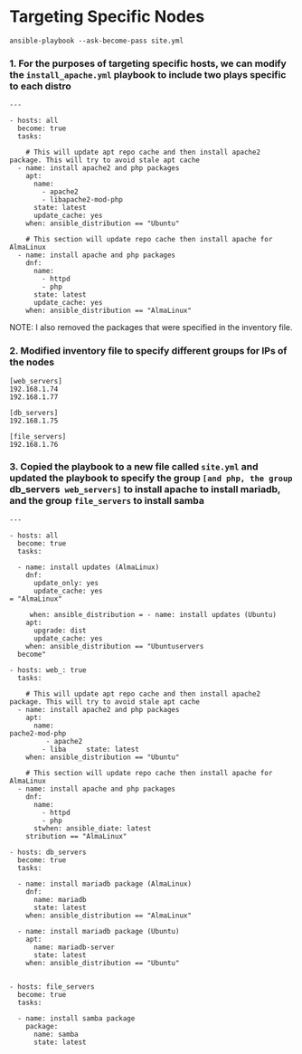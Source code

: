 # Targeting Specific Nodes

```
ansible-playbook --ask-become-pass site.yml
```

### 1. For the purposes of targeting specific hosts, we can modify the `install_apache.yml` playbook to include two plays specific to each distro

```
---

- hosts: all
  become: true
  tasks:

    # This will update apt repo cache and then install apache2 package. This will try to avoid stale apt cache
  - name: install apache2 and php packages
    apt:
      name:
        - apache2
        - libapache2-mod-php
      state: latest
      update_cache: yes
    when: ansible_distribution == "Ubuntu"

    # This section will update repo cache then install apache for AlmaLinux
  - name: install apache and php packages
    dnf:
      name:
        - httpd
        - php
      state: latest
      update_cache: yes
    when: ansible_distribution == "AlmaLinux"
```

NOTE: I also removed the packages that were specified in the inventory file. 

### 2. Modified inventory file to specify different groups for IPs of the nodes

```
[web_servers]
192.168.1.74
192.168.1.77

[db_servers]
192.168.1.75

[file_servers]
192.168.1.76
```

### 3. Copied the playbook to a new file called `site.yml` and updated the playbook to specify the group `[and php, the group `db_servers` web_servers]` to install apache to install mariadb, and the group `file_servers` to install samba

```
---

- hosts: all
  become: true
  tasks:

  - name: install updates (AlmaLinux)
    dnf:
      update_only: yes
      update_cache: yes
= "AlmaLinux"

     when: ansible_distribution = - name: install updates (Ubuntu)
    apt:
      upgrade: dist
      update_cache: yes
    when: ansible_distribution == "Ubuntuservers
  become"

- hosts: web_: true
  tasks:

    # This will update apt repo cache and then install apache2 package. This will try to avoid stale apt cache
  - name: install apache2 and php packages
    apt:
      name:
pache2-mod-php
         - apache2
        - liba     state: latest
    when: ansible_distribution == "Ubuntu"

    # This section will update repo cache then install apache for AlmaLinux
  - name: install apache and php packages
    dnf:
      name:
        - httpd
        - php
      stwhen: ansible_diate: latest
    stribution == "AlmaLinux"

- hosts: db_servers
  become: true
  tasks:

  - name: install mariadb package (AlmaLinux)
    dnf:
      name: mariadb
      state: latest
    when: ansible_distribution == "AlmaLinux"

  - name: install mariadb package (Ubuntu)
    apt:
      name: mariadb-server
      state: latest
    when: ansible_distribution == "Ubuntu"


- hosts: file_servers
  become: true
  tasks:

  - name: install samba package
    package:
      name: samba
      state: latest
```
